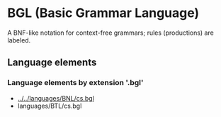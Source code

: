 # BGL (Basic Grammar Language)
A BNF-like notation for context-free grammars; rules (productions) are labeled.
## Language elements
### Language elements by extension '.bgl'
* [../../languages/BNL/cs.bgl](languages/BNL/cs.bgl)
* languages/BTL/cs.bgl
